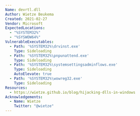 ```yaml
---
Name: devrtl.dll
Author: Wietze Beukema
Created: 2021-02-27
Vendor: Microsoft
ExpectedLocations:
  - "%SYSTEM32%"
  - "%SYSWOW64%"
VulnerableExecutables:
  - Path: '%SYSTEM32%\drvinst.exe'
    Type: Sideloading
  - Path: '%SYSTEM32%\pnpunattend.exe'
    Type: Sideloading
  - Path: '%SYSTEM32%\systemsettingsadminflows.exe'
    Type: Sideloading
    AutoElevate: true
  - Path: '%SYSTEM32%\wowreg32.exe'
    Type: Sideloading
Resources:
  - https://wietze.github.io/blog/hijacking-dlls-in-windows
Acknowledgements:
  - Name: Wietze
    Twitter: "@wietze"
---
```


